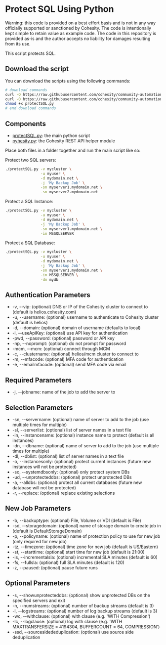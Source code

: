 # Protect SQL Using Python

Warning: this code is provided on a best effort basis and is not in any way officially supported or sanctioned by Cohesity. The code is intentionally kept simple to retain value as example code. The code in this repository is provided as-is and the author accepts no liability for damages resulting from its use.

This script protects SQL.

## Download the script

You can download the scripts using the following commands:

```bash
# download commands
curl -O https://raw.githubusercontent.com/cohesity/community-automation-samples/main/sql/python/protectSQL/protectSQL.py
curl -O https://raw.githubusercontent.com/cohesity/community-automation-samples/main/python/pyhesity.py
chmod +x protectSQL.py
# end download commands
```

## Components

* [protectSQL.py](https://raw.githubusercontent.com/cohesity/community-automation-samples/main/python/protectSQL/protectSQL.py): the main python script
* [pyhesity.py](https://raw.githubusercontent.com/cohesity/community-automation-samples/main/python/pyhesity/pyhesity.py): the Cohesity REST API helper module

Place both files in a folder together and run the main script like so:

Protect two SQL servers:

```bash
./protectSQL.py -v mycluster \
                -u myuser \
                -d mydomain.net \
                -j 'My Backup Job' \
                -sn myserver1.mydomain.net \
                -sn myserver2.mydomain.net
```

Protect a SQL Instance:

```bash
./protectSQL.py -v mycluster \
                -u myuser \
                -d mydomain.net \
                -j 'My Backup Job' \
                -sn myserver1.mydomain.net \
                -in MSSQLSERVER
```

Protect a SQL Database:

```bash
./protectSQL.py -v mycluster \
                -u myuser \
                -d mydomain.net \
                -j 'My Backup Job' \
                -sn myserver1.mydomain.net \
                -in MSSQLSERVER \
                -dn mydb
```

## Authentication Parameters

* -v, --vip: (optional) DNS or IP of the Cohesity cluster to connect to (default is helios.cohesity.com)
* -u, --username: (optional) username to authenticate to Cohesity cluster (default is helios)
* -d, --domain: (optional) domain of username (defaults to local)
* -i, --useApiKey: (optional) use API key for authentication
* -pwd, --password: (optional) password or API key
* -np, --noprompt: (optional) do not prompt for password
* -mcm, --mcm: (optional) connect through MCM
* -c, --clustername: (optional) helios/mcm cluster to connect to
* -m, --mfacode: (optional) MFA code for authentication
* -e, --emailmfacode: (optional) send MFA code via email

## Required Parameters

* -j, --jobname: name of the job to add the server to

## Selection Parameters

* -sn, --servername: (optional) name of server to add to the job (use multiple times for multiple)
* -sl, --serverlist: (optional) list of server names in a text file
* -in, --instancename: (optional) instance name to protect (default is all instances)
* -dn, --dbname: (optional) name of server to add to the job (use multiple times for multiple)
* -dl, --dblist: (optional) list of server names in a text file
* -o, --instancesonly: (optional) protect current instances (future new instances will not be protected)
* -so, --systemdbsonly: (optional) only protect system DBs
* -ud, --unprotecteddbs: (optional) protect unprotected DBs
* -a, --alldbs: (optional) protect all current databases (future new database will not be protected)
* -r, --replace: (optional) replace existing selections

## New Job Parameters

* -b, --backuptype: (optional) File, Volume or VDI (default is File)
* -sd, --storagedomain: (optional) name of storage domain to create job in (default is DefaultStorageDomain)
* -p, --policyname: (optional) name of protection policy to use for new job (only required for new job)
* -tz, --timezone: (optional) time zone for new job (default is US/Eastern)
* -st, --starttime: (optional) start time for new job (default is 21:00)
* -is, --incrementalsla: (optional) incremental SLA minutes (default is 60)
* -fs, --fullsla: (optional) full SLA minutes (default is 120)
* -z, --paused: (optional) pause future runs

## Optional Parameters

* -s, --showunprotecteddbs: (optional) show unprotected DBs on the specified servers and exit
* -n, --numstreams: (optional) number of backup streams (default is 3)
* -l, --logstreams: (optional) number of log backup streams (default is 3)
* -wc, --withclause: (optional) with clause (e.g. 'WITH Compression')
* -lc, --logclause: (optional) log with clause (e.g. 'WITH MAXTRANSFERSIZE = 4194304, BUFFERCOUNT = 64, COMPRESSION')
* -ssd, --sourcesidededuplication: (optional) use source side deduplication
